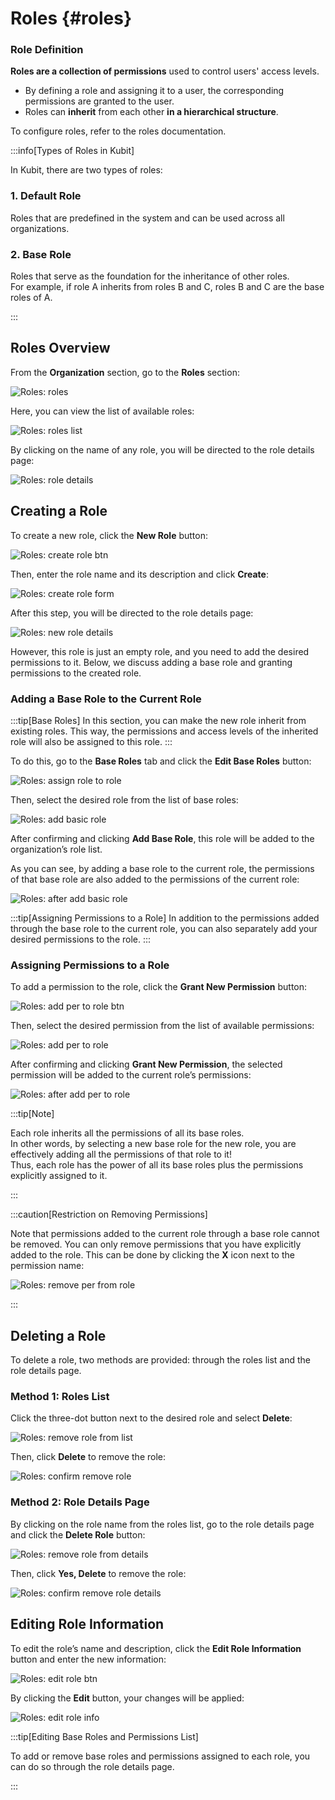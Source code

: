 # Roles {#roles}

### Role Definition

**Roles are a collection of permissions** used to control users' access levels.

- By defining a role and assigning it to a user, the corresponding permissions are granted to the user.
- Roles can **inherit** from each other **in a hierarchical structure**.

To configure roles, refer to the roles documentation.

:::info[Types of Roles in Kubit]

In Kubit, there are two types of roles:

### 1. Default Role

Roles that are predefined in the system and can be used across all organizations.

### 2. Base Role

Roles that serve as the foundation for the inheritance of other roles.  
For example, if role A inherits from roles B and C, roles B and C are the base roles of A.

:::

## Roles Overview

From the **Organization** section, go to the **Roles** section:

![Roles: roles](img/roles.png)

Here, you can view the list of available roles:

![Roles: roles list](img/roles-list.png)

By clicking on the name of any role, you will be directed to the role details page:

![Roles: role details](img/role-details.png)

## Creating a Role

To create a new role, click the **New Role** button:

![Roles: create role btn](img/create-role-btn.png)

Then, enter the role name and its description and click **Create**:

![Roles: create role form](img/create-role-form.png)

After this step, you will be directed to the role details page:

![Roles: new role details](img/new-role-details.png)

However, this role is just an empty role, and you need to add the desired permissions to it. Below, we discuss adding a base role and granting permissions to the created role.

### Adding a Base Role to the Current Role

:::tip[Base Roles]
In this section, you can make the new role inherit from existing roles. This way, the permissions and access levels of the inherited role will also be assigned to this role.
:::

To do this, go to the **Base Roles** tab and click the **Edit Base Roles** button:

![Roles: assign role to role](img/assign-role-to-role.png)

Then, select the desired role from the list of base roles:

![Roles: add basic role](img/add-basic-role.png)

After confirming and clicking **Add Base Role**, this role will be added to the organization’s role list.

As you can see, by adding a base role to the current role, the permissions of that base role are also added to the permissions of the current role:

![Roles: after add basic role](img/after-add-basic-role.png)

:::tip[Assigning Permissions to a Role]
In addition to the permissions added through the base role to the current role, you can also separately add your desired permissions to the role.
:::

### Assigning Permissions to a Role

To add a permission to the role, click the **Grant New Permission** button:

![Roles: add per to role btn](img/assign-per-to-role.png)

Then, select the desired permission from the list of available permissions:

![Roles: add per to role](img/add-per-to-role.png)

After confirming and clicking **Grant New Permission**, the selected permission will be added to the current role’s permissions:

![Roles: after add per to role](img/after-add-per-to-role.png)

:::tip[Note]

Each role inherits all the permissions of all its base roles.  
In other words, by selecting a new base role for the new role, you are effectively adding all the permissions of that role to it!  
Thus, each role has the power of all its base roles plus the permissions explicitly assigned to it.

:::

:::caution[Restriction on Removing Permissions]

Note that permissions added to the current role through a base role cannot be removed. You can only remove permissions that you have explicitly added to the role. This can be done by clicking the **X** icon next to the permission name:

![Roles: remove per from role](img/remove-per-from-role.png)

:::

## Deleting a Role

To delete a role, two methods are provided: through the roles list and the role details page.

### Method 1: Roles List

Click the three-dot button next to the desired role and select **Delete**:

![Roles: remove role from list](img/remove-role-from-list.png)

Then, click **Delete** to remove the role:

![Roles: confirm remove role](img/confirm-remove-role.png)

### Method 2: Role Details Page

By clicking on the role name from the roles list, go to the role details page and click the **Delete Role** button:

![Roles: remove role from details](img/remove-role-from-details.png)

Then, click **Yes, Delete** to remove the role:

![Roles: confirm remove role details](img/confirm-remove-role-details.png)

## Editing Role Information

To edit the role’s name and description, click the **Edit Role Information** button and enter the new information:

![Roles: edit role btn](img/edit-role-btn.png)

By clicking the **Edit** button, your changes will be applied:

![Roles: edit role info](img/edit-role-info.png)

:::tip[Editing Base Roles and Permissions List]

To add or remove base roles and permissions assigned to each role, you can do so through the role details page.

:::
